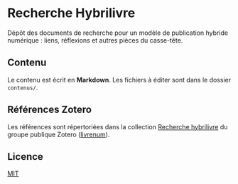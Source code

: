 # Recherche Hybrilivre

Dépôt des documents de recherche pour un modèle de publication hybride numérique : liens, réflexions et autres pièces du casse-tête.

## Contenu

Le contenu est écrit en **Markdown**. Les fichiers à éditer sont dans le dossier `contenus/`.

## Références Zotero

Les références sont répertoriées dans la collection [Recherche hybrilivre](https://www.zotero.org/groups/2305940/livrenum/items/collectionKey/UYSZX8T8) du groupe publique Zotero ([livrenum](https://www.zotero.org/groups/livrenum)).

## Licence

[MIT](LICENSE)
